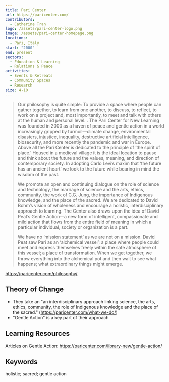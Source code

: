 ```yaml
---
title: Pari Center
url: https://paricenter.com/
contributors:
  - Catherine Tran
logo: /assets/pari-center-logo.png
image: /assets/pari-center-homepage.png
locations:
  - Pari, Italy
start: "2000"
end: present
sectors:
  - Education & Learning
  - Relations & Peace
activities:
  - Events & Retreats
  - Community Spaces
  - Research
size: 4-10
---
```

> Our philosophy is quite simple: To provide a space where people can gather together, to learn from one another, to discuss, to reflect, to work on a project and, most importantly, to meet and talk with others at the human and personal level.
.
> The Pari Center for New Learning was founded in 2000 as a haven of peace and gentle action in a world increasingly gripped by turmoil—climate change, environmental disasters, injustice, inequality, destructive artificial intelligence, biosecurity, and more recently the pandemic and war in Europe. Above all the Pari Center is dedicated to the principle of ‘the spirit of place.’ Housed in a medieval village it is the ideal location to pause and think about the future and the values, meaning, and direction of contemporary society. In adopting Carlo Levi’s maxim that ‘the future has an ancient heart’ we look to the future while bearing in mind the wisdom of the past.
> 
> We promote an open and continuing dialogue on the role of science and technology, the marriage of science and the arts, ethics, community, the work of C.G. Jung, the importance of Indigenous knowledge, and the place of the sacred. We are dedicated to David Bohm’s vision of wholeness and encourage a holistic, interdisciplinary approach to learning. The Center also draws upon the idea of David Peat’s Gentle Action—a new form of intelligent, compassionate and mild action that flows from the entire field of meaning in which a particular individual, society or organization is a part.
> 
> We have no ‘mission statement’ as we are not on a mission. David Peat saw Pari as an ‘alchemical vessel’; a place where people could meet and express themselves freely within the safe atmosphere of this vessel; a place of transformation. When we get together, we throw everything into the alchemical pot and then wait to see what happens; what extraordinary things might emerge.

https://paricenter.com/philosophy/ 

## Theory of Change

- They take an "an interdisciplinary approach linking science, the arts, ethics, community, the role of Indigenous knowledge and the place of the sacred." (https://paricenter.com/what-we-do/)
- "Gentle Action" is a key part of their approach

## Learning Resources

Articles on Gentle Action: https://paricenter.com/library-new/gentle-action/ 

## Keywords

holistic; sacred; gentle action
